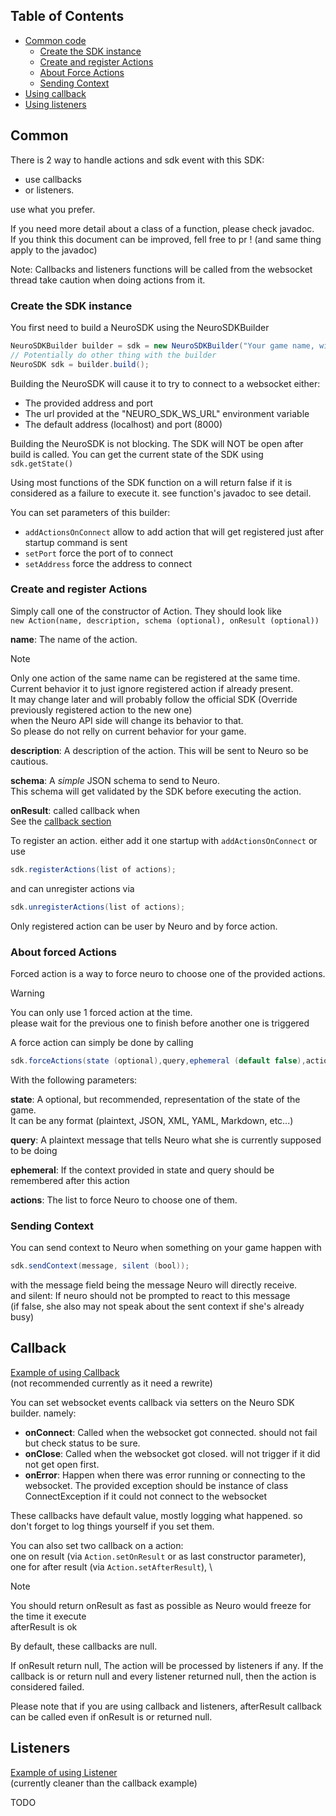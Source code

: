 ## Table of Contents

- [Common code](#Common)
    - [Create the SDK instance](#Create-the-SDK-instance)
    - [Create and register Actions](#Create-and-register-Actions)
    - [About Force Actions](#About-forced-Actions)
    - [Sending Context](#Sending-Context)
- [Using callback](#Common)
- [Using listeners](#Listeners)

## Common

There is 2 way to handle actions and sdk event with this SDK:

- use callbacks
- or listeners.

use what you prefer.

If you need more detail about a class of a function, please check javadoc. \
If you think this document can be improved, fell free to pr ! (and same thing apply to the javadoc)

Note: Callbacks and listeners functions will be called from the websocket thread
take caution when doing actions from it.

### Create the SDK instance

You first need to build a NeuroSDK using the NeuroSDKBuilder

```java
NeuroSDKBuilder builder = sdk = new NeuroSDKBuilder("Your game name, with space & accent if any");
// Potentially do other thing with the builder
NeuroSDK sdk = builder.build();
```

Building the NeuroSDK will cause it to try to connect to a websocket either:

- The provided address and port
- The url provided at the "NEURO_SDK_WS_URL" environment variable
- The default address (localhost) and port (8000)

Building the NeuroSDK is not blocking. The SDK will NOT be open after build is called.
You can get the current state of the SDK using `sdk.getState()`

Using most functions of the SDK function on a will return false if it is considered as a failure to execute it.
see function's javadoc to see detail.

You can set parameters of this builder:

- `addActionsOnConnect` allow to add action that will get registered just after startup command is sent
- `setPort` force the port of to connect
- `setAddress` force the address to connect

### Create and register Actions

Simply call one of the constructor of Action. They should look like \
`new Action(name, description, schema (optional), onResult (optional))`

**name**: The name of the action.
> [!NOTE]
> Only one action of the same name can be registered at the same time. \
> Current behavior it to just ignore registered action if already present. \
> It may change later and will probably follow the official SDK
> (Override previously registered action to the new one) \
> when the Neuro API side will change its behavior to that. \
> So please do not relly on current behavior for your game.

**description**: A description of the action. This will be sent to Neuro so be cautious.

**schema**: A *simple* JSON schema to send to Neuro. \
This schema will get validated by the SDK before executing the action.

**onResult**: called callback when \
See the [callback section](#Callback)

To register an action. either add it one startup with `addActionsOnConnect` or use

```java
sdk.registerActions(list of actions);
```

and can unregister actions via

```java
sdk.unregisterActions(list of actions);
```

Only registered action can be user by Neuro and by force action.

### About forced Actions

Forced action is a way to force neuro to choose one of the provided actions.

> [!WARNING]  
> You can only use 1 forced action at the time. \
> please wait for the previous one to finish before another one is triggered

A force action can simply be done by calling

```java
sdk.forceActions(state (optional),query,ephemeral (default false),actions);
```

With the following parameters:

**state**: A optional, but recommended, representation of the state of the game. \
It can be any format (plaintext, JSON, XML, YAML, Markdown, etc...)

**query**: A plaintext message that tells Neuro what she is currently supposed to be doing

**ephemeral**: If the context provided in state and query should be remembered after this action

**actions**: The list to force Neuro to choose one of them.

### Sending Context

You can send context to Neuro when something on your game happen with

```java
sdk.sendContext(message, silent (bool));
```

with the message field being the message Neuro will directly receive. \
and silent: If neuro should not be prompted to react to this message \
(if false, she also may not speak about the sent context if she's already busy)

## Callback

[Example of using Callback](./src/main/java/xyz/alexcrea/jacn/example/callback/TicTacToeExample1.java) \
(not recommended currently as it need a rewrite)

You can set websocket events callback via setters on the Neuro SDK builder. namely:

- **onConnect**: Called when the websocket got connected. should not fail but check status to be sure.
- **onClose**: Called when the websocket got closed. will not trigger if it did not get open first.
- **onError**: Happen when there was error running or connecting to the websocket.
  The provided exception should be instance of class ConnectException if it could not connect to the websocket

These callbacks have default value, mostly logging what happened.
so don't forget to log things yourself if you set them.

You can also set two callback on a action: \
one on result (via `Action.setOnResult` or as last constructor parameter), \
one for after result (via `Action.setAfterResult`), \

> [!NOTE]
> You should return onResult as fast as possible as Neuro would freeze for the time it execute \
> afterResult is ok

By default, these callbacks are null.

If onResult return null, The action will be processed by listeners if any.
If the callback is or return null and every listener returned null, then the action is considered failed.

Please note that if you are using callback and listeners,
afterResult callback can be called even if onResult is or returned null.

## Listeners

[Example of using Listener](./src/main/java/xyz/alexcrea/jacn/example/callback/TicTacToeExample1.java) \
(currently cleaner than the callback example)

TODO